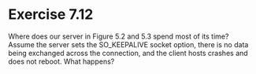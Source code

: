 # Exercise 7.12 
Where does our server in Figure 5.2 and 5.3 spend most of its time? 
Assume the server sets the SO\_KEEPALIVE socket option, there is no data being exchanged across the connection, and the client hosts crashes and does not reboot. What happens? 
